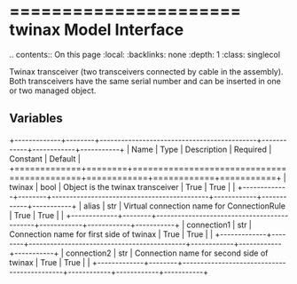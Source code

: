 

======================
twinax Model Interface
======================

.. contents:: On this page
    :local:
    :backlinks: none
    :depth: 1
    :class: singlecol

Twinax transceiver (two transceivers connected by cable in the assembly).
Both transceivers have the same serial number and can be inserted in one or two managed object.

Variables
---------

+-------------+--------+--------------------------------------------+------------+------------+-----------+
| Name        | Type   | Description                                | Required   | Constant   | Default   |
+=============+========+============================================+============+============+===========+
| twinax      | bool   | Object is the twinax transceiver           | True       | True       |           |
+-------------+--------+--------------------------------------------+------------+------------+-----------+
| alias       | str    | Virtual connection name for ConnectionRule | True       | True       |           |
+-------------+--------+--------------------------------------------+------------+------------+-----------+
| connection1 | str    | Connection name for first side of twinax   | True       | True       |           |
+-------------+--------+--------------------------------------------+------------+------------+-----------+
| connection2 | str    | Connection name for second side of twinax  | True       | True       |           |
+-------------+--------+--------------------------------------------+------------+------------+-----------+

